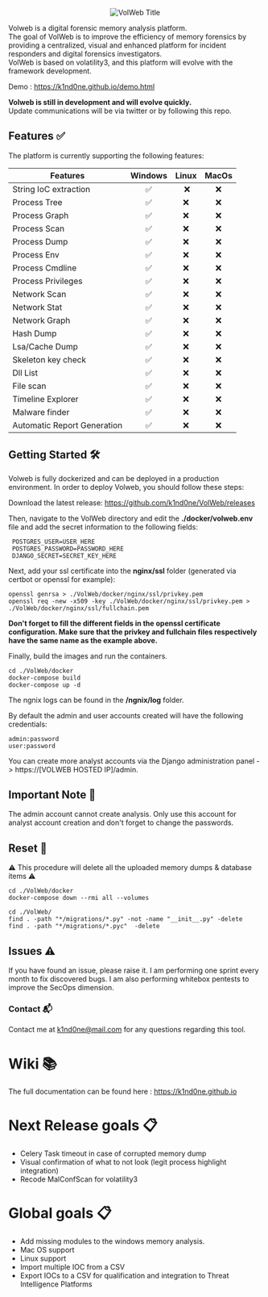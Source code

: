 <p align="center">
  <img src="https://github.com/k1nd0ne/VolWeb/blob/main/.images_readme/title2.png" alt="VolWeb Title"/>
</p>

Volweb is a digital forensic memory analysis platform.  
The goal of VolWeb is to improve the efficiency of memory forensics by providing a centralized, visual and enhanced platform for incident responders and digital forensics investigators.  
VolWeb is based on volatility3, and this platform will evolve with the framework development.

Demo : https://k1nd0ne.github.io/demo.html

**Volweb is still in development and will evolve quickly.**  
Update communications will be via twitter or by following this repo.

## Features ✅
The platform is currently supporting the following features:

| Features      | Windows          | Linux   |    MacOs  	|
| ------------- |:-------------:| :---------:|:----------------:|
|  String IoC extraction | 	✅	| ❌   	 | ❌ |
| Process Tree | 	✅		|   ❌  	 |	 ❌ 	|
| Process Graph  | ✅	| ❌  |	❌	| 
| Process Scan | ✅	| ❌ |❌	|
| Process Dump  | ✅	|❌ |	❌|
| Process Env |✅ |❌ | ❌|
| Process Cmdline | ✅| ❌|❌ |
| Process Privileges |✅ | ❌| ❌|
| Network Scan |✅ |❌ |❌ |
| Network Stat |✅ |❌ |❌ |
| Network Graph |✅ |❌ |❌ |
| Hash Dump |✅ |❌ |❌ |
| Lsa/Cache Dump |✅ |❌ |❌ |
| Skeleton key check |✅ |❌ |❌ |
| Dll List |✅ | ❌|❌ |
| File scan |✅ | ❌|❌ |
| Timeline Explorer |✅ |❌ |❌ |
| Malware finder |✅ | ❌| ❌|
| Automatic Report Generation |✅ | ❌|❌|


## Getting Started 🛠️
Volweb is fully dockerized and can be deployed in a production environment.
In order to deploy Volweb, you should follow these steps:

Download the latest release: https://github.com/k1nd0ne/VolWeb/releases

Then, navigate to the VolWeb directory and edit the **./docker/volweb.env** file and add the secret information to the following fields:

```
 POSTGRES_USER=USER_HERE
 POSTGRES_PASSWORD=PASSWORD_HERE
 DJANGO_SECRET=SECRET_KEY_HERE
```

Next, add your ssl certificate into the **nginx/ssl** folder (generated via certbot or openssl for example):
```
openssl genrsa > ./VolWeb/docker/nginx/ssl/privkey.pem
openssl req -new -x509 -key ./VolWeb/docker/nginx/ssl/privkey.pem > ./VolWeb/docker/nginx/ssl/fullchain.pem
```
**Don't forget to fill the different fields in the openssl certificate configuration.
Make sure that the privkey and fullchain files respectively have the same name as the example above.**

Finally, build the images and run the containers.
```
cd ./VolWeb/docker
docker-compose build
docker-compose up -d
```

The ngnix logs can be found in the **/ngnix/log** folder.

By default the admin and user accounts created will have the following credentials:

```
admin:password
user:password
```
You can create more analyst accounts via the Django administration panel -> https://[VOLWEB HOSTED IP]/admin.

## Important Note 📄

The admin account cannot create analysis. Only use this account for analyst account creation and don't forget to change the passwords.

## Reset 🔄

⚠️ This procedure will delete all the uploaded memory dumps & database items ⚠️

```
cd ./VolWeb/docker
docker-compose down --rmi all --volumes
```

```
cd ./VolWeb/
find . -path "*/migrations/*.py" -not -name "__init__.py" -delete
find . -path "*/migrations/*.pyc"  -delete
```



## Issues ⚠️
If you have found an issue, please raise it.
I am performing one sprint every month to fix discovered bugs.
I am also performing whitebox pentests to improve the SecOps dimension.

### Contact 📬
Contact me at k1nd0ne@mail.com for any questions regarding this tool.

# Wiki 📚
The full documentation can be found here : https://k1nd0ne.github.io

# Next Release goals 📋
- Celery Task timeout in case of corrupted memory dump
- Visual confirmation of what to not look (legit process highlight integration)
- Recode MalConfScan for volatility3

# Global goals 📋
- Add missing modules to the windows memory analysis.
- Mac OS support
- Linux support
- Import multiple IOC from a CSV
- Export IOCs to a CSV for qualification and integration to Threat Intelligence Platforms
